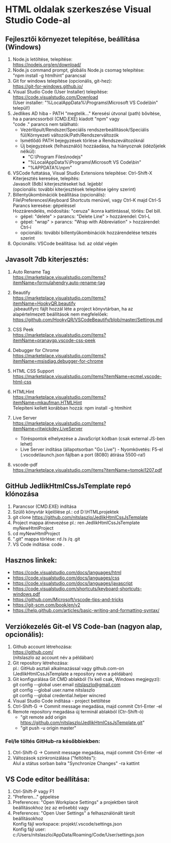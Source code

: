 # HTML oldalak szerkeszése Visual Studio Code-al

## Fejlesztői környezet telepítése, beállítása (Windows)

1.  Node.js letöltése, telepítése:<br>
    https://nodejs.org/en/download/
2.  Node.js command prompt, globális Node.js csomag telepítése:<br>
    "npm install -g htmlhint" parancsal<br>
3.  Git for windows telepítése (opcionális, git-hez):<br>
    https://git-for-windows.github.io/
4.  Visual Studio Code (User Installer) telepítése:<br>
    https://code.visualstudio.com/Download<br>
    (User installer: "%LocalAppData%\Programs\Microsoft VS Code\bin" települ!)
5.  Jedlikes AD hiba - PATH "megtelik..."
    Keresési útvonal (path) bővítése, ha a parancssorból (CMD.EXE) kiadott "npm" vagy<br>
    "code ." parancs nem található:<br>
    - Vezérlőpult/Rendszer/Speciális rendszerbeállítások/Speciális fül/Környezeti változók/Path/Rendszerváltozók
    - Ismétlődő PATH bejegyzések törlése a Rendszeváltozóknál
    - Új bejegyzések (felhasználói) hozzáadása, ha hiányoznak (idézőjelek nélkül):
      - "C:\Program Files\nodejs\"
      - "%LocalAppData%\Programs\Microsoft VS Code\bin"
      - "%APPDATA%\npm"
6.  VSCode futtatása, Visual Studio Extensions telepítése: Ctrl-Shift-X<br>
    Kiterjesztés keresése, telepítés:<br>
    Javasolt (8db) kiterjesztéseket lsd. lejjebb!<br>
    (opcionális: további kiterjesztések telepítése igény szerint)
7.  Billentyűkombinációk beállítása (opcionális):<br>
    File\Preferences\Keyboard Shortcuts menüvel, vagy Ctrl-K majd Ctrl-S<br>
    Parancs keresése: gépeléssel<br>
    Hozzárendelés, módosítás: "ceruza" ikonra kattíntással, törlés: Del bill.<br>
    - gépel: "delete" > parancs: "Delete Line" > hozzárendel: Ctrl-L
    - gépel: "wrap" > parancs: "Wrap with Abbreviation" > hozzárendel: Ctrl-í
    - opcionális: további billentyűkombinációk hozzárendelése tetszés szerint
8.  Opcionális: VSCode beállítása: lsd. az oldal végén

## Javasolt 7db kiterjesztés:

1. Auto Rename Tag<br>
   https://marketplace.visualstudio.com/items?itemName=formulahendry.auto-rename-tag

2. Beautify<br>
   https://marketplace.visualstudio.com/items?itemName=HookyQR.beautify<br>
   .jsbeautifyrc fájlt hozzál léte a project könyvtárban, ha az alapértelmezett beállítások nem megfelelőek:<br>
   https://github.com/HookyQR/VSCodeBeautify/blob/master/Settings.md

3. CSS Peek<br>
   https://marketplace.visualstudio.com/items?itemName=pranaygp.vscode-css-peek

4. Debugger for Chrome<br>
   https://marketplace.visualstudio.com/items?itemName=msjsdiag.debugger-for-chrome

5. HTML CSS Support<br>
   https://marketplace.visualstudio.com/items?itemName=ecmel.vscode-html-css

6. HTMLHint<br>
   https://marketplace.visualstudio.com/items?itemName=mkaufman.HTMLHint<br>
    Telepíteni kellett korábban hozzá: npm install -g htmlhint<br>

7. Live Server<br>
    https://marketplace.visualstudio.com/items?itemName=ritwickdey.LiveServer<br>
    - Töréspontok elhelyezése a JavaScript kódban (csak external JS-ben lehet)
    - Live Server indítása (állapotsorban "Go Live") - Nyomkövetés: F5-el<br>
      (.vscode\launch.json fájlban a port (8080) átírása 5500-ra!)

8. vscode-pdf<br>
    https://marketplace.visualstudio.com/items?itemName=tomoki1207.pdf<br>


## GitHub JedlikHtmlCssJsTemplate repó klónozása
1. Parancsor (CMD.EXE) indítása
2. Szülő könyvtár kijelőlése pl.: cd D:\HTMLprojektek
3. git clone https://github.com/nitslaszlo/JedlikHtmlCssJsTemplate
4. Project mappa átnevezése pl.: ren JedlikHtmlCssJsTemplate myNewHtmlProject
5. cd myNewHtmlProject
6. ".git" mappa törlése: rd /s /q .git
7. VS Code indítása: code .

## Hasznos linkek:

- https://code.visualstudio.com/docs/languages/html
- https://code.visualstudio.com/docs/languages/css
- https://code.visualstudio.com/docs/languages/javascript
- https://code.visualstudio.com/shortcuts/keyboard-shortcuts-windows.pdf
- https://github.com/Microsoft/vscode-tips-and-tricks
- https://git-scm.com/book/en/v2
- https://help.github.com/articles/basic-writing-and-formatting-syntax/

## Verziókezelés Git-el VS Code-ban (nagyon alap, opcionális):

1. Github account létrehozása:<br>
   https://github.com/<br>
   (nitslaszlo az account név a példában)
2. Git repository létrehozása:<br>
   pl.: GitHub asztali alkalmazással vagy github.com-on<br>
   (JedlikHtmlCssJsTemplate a repository neve a példában)
3. Git konfigurálása Git CMD ablakból (1x kell csak, Windows megjegyzi):<br>
   git config --global user.email nitslaszlo@gmail.com<br>
   git config --global user.name nitslaszlo<br>
   git config --global credential.helper wincred
4. Visual Studio Code indítása - project betöltése
5. Ctrl-Shift-G -> Commit message megadása, majd commit Ctrl-Enter -el
6. Remote repository megadása új terminál ablakból (Ctr-Shift-ö)
   - "git remote add origin https://github.com/nitslaszlo/JedlikHtmlCssJsTemplate.git"
   - "git push -u origin master"

### Fel/le töltés GitHub-ra későbbiekben:

1. Ctrl-Shift-G -> Commit message megadása, majd commit Ctrl-Enter -el
2. Változások szinkronizálása ("feltöltés"):<br>
   Alul a státus sorban balra "Synchronize Changes" -ra kattint

## VS Code editor beállítása:

1. Ctrl-Shift-P vagy F1
2. "Preferen..." gépelése
3. Preferences: "Open Workplace Settings" a projektben tárolt beállításokhoz (ez az erősebb) vagy
4. Preferences: "Open User Settings" a felhasználónált tárolt beállításokhoz<br>
   Konfig fájl workspace: projekt/.vscode/settings.json<br>
   Konfig fájl user: c:/Users/nitslaszlo/AppData/Roaming/Code/User/settings.json
